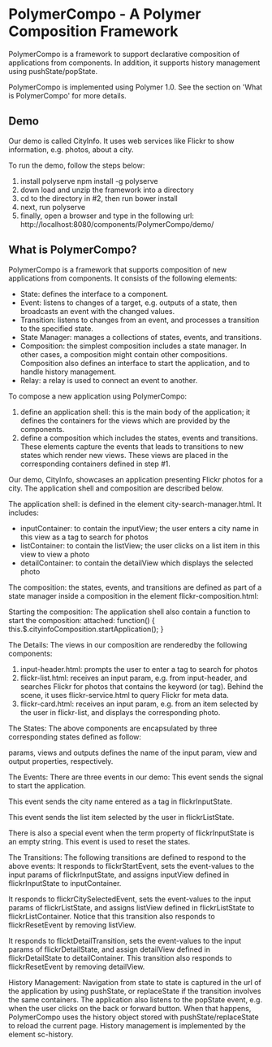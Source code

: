 # PolymerCompo - A Polymer Composition Framework

PolymerCompo is a framework to support declarative composition of applications from components. 
In addition, it supports history management using pushState/popState.

PolymerCompo is implemented using Polymer 1.0. See the section on 'What is PolymerCompo' for more details.


## Demo

Our demo is called CityInfo. It uses web services like Flickr to show information, e.g. photos, about a city.

To run the demo, follow the steps below:
1. install polyserve
   npm install -g polyserve
2. down load and unzip the framework into a directory
3. cd to the directory in #2, then run bower install
4. next, run polyserve
5. finally, open a browser and type in the following url:
   http://localhost:8080/components/PolymerCompo/demo/

## What is PolymerCompo?

PolymerCompo is a framework that supports composition of new applications from components. 
It consists of the following elements:
  - State: defines the interface to a component. 
  - Event: listens to changes of a target, e.g. outputs of a state, then broadcasts an event
    with the changed values.
  - Transition: listens to changes from an event, and processes a transition to the specified state.
  - State Manager: manages a collections of states, events, and transitions.
  - Composition: the simplest composition includes a state manager. In other cases, a composition might
    contain other compositions. Composition also defines an interface to start the application, 
    and to handle history management.
  - Relay: a relay is used to connect an event to another. 

To compose a new application using PolymerCompo:
  1. define an application shell: this is the main body of the application; it defines the
     containers for the views which are provided by the components.
  2. define a composition which includes the states, events and transitions. These elements capture
     the events that leads to transitions to new states which render new views. These views are placed
     in the corresponding containers defined in step #1.

Our demo, CityInfo, showcases an application presenting Flickr photos for a city. 
The application shell and composition are described below.

The application shell: is defined in the element city-search-manager.html. It includes:
  - inputContainer: to contain the inputView; 
    the user enters a city name in this view as a tag to search for photos
  - listContainer: to contain the listView;
    the user clicks on a list item in this view to view a photo
  - detailContainer: to contain the detailView which displays the selected photo

The composition: the states, events, and transitions are defined as part of 
a state manager inside a composition in the element flickr-composition.html:
  <sc-composition>
    <sc-manager>
      <!-- states, events, transitions: see 'The Details' below --> 
    </sc-manager>
  </sc-composition>

Starting the composition: The application shell also contain a function to start the composition:
  attached: function() {
    this.$.cityinfoComposition.startApplication();
  }

The Details: The views in our composition are renderedby the following components:
  1. input-header.html: prompts the user to enter a tag to search for photos
  2. flickr-list.html: receives an input param, e.g. from input-header, and searches Flickr for photos
     that contains the keyword (or tag). Behind the scene, it uses flickr-service.html to query 
     Flickr for meta data.
  3. flickr-card.html: receives an input param, e.g. from an item selected by the user in
     flickr-list, and displays the corresponding photo.

The States: The above components are encapsulated by three corresponding states defined as follow:
  <sc-state id="flickrInputState" is-initial="true"
    component="input-header"
    params='["label", "title", "term"]' views='["inputView"]' outputs='["term"]'></sc-state>
  <sc-state id="flickrListState"
    component="flickr-list"
    params='["input"]' views='["listView"]' outputs='["selectedItem"]'></sc-state>
  <sc-state id="flickrDetailState"
    component="flickr-card"
    params='["item"]' views='["detailView"]'></sc-state>
    
params, views and outputs defines the name of the input param, view and output properties, respectively.

The Events: There are three events in our demo:
  <sc-event id="flickrStartEvent"
    target='{"targetType": "application", "eventType": "applicationStart"}'
    event-values='[{"name": "label", "value": "Enter City Name"},
             {"name": "title", "value": "City Search"}]'></sc-event>
  This event sends the signal to start the application.
  
  <sc-event id="flickrCitySelectedEvent"
    target='{"targetType": "state", "id": "flickrInputState"}'></sc-event>
  This event sends the city name entered as a tag in flickrInputState.
  
  <sc-event id="flickrItemSelectedEvent"
    target='{"targetType": "state", "id": "flickrListState"}'></sc-event>
  This event sends the list item selected by the user in flickrListState.
  
There is also a special event when the term property of flickrInputState is an empty string.
This event is used to reset the states.
  <sc-event id="flickrResetEvent"
    target='{"targetType": "state", "id": "flickrInputState", "eventType": "stateReset"}'
    event-values='[{"name": "term", "value": ""}]'></sc-event> 
    
The Transitions: The following transitions are defined to respond to the above events:
  <sc-transition id="flickrInputTransition" 
    events='["flickrStartEvent"]' transition-to="flickrInputState" 
    containers='[{"inputView": "inputContainer"}]'></sc-transition> 
  It responds to flickrStartEvent, sets the event-values to the input params of flickrInputState,
  and assigns inputView defined in flickrInputState to inputContainer.
  
  <sc-transition id="flickrListTransition"
    events='["flickrCitySelectedEvent", "flickrResetEvent"]' transition-to="flickrListState" 
    containers='[{"listView": "flickrListContainer"}]'></sc-transition>
  It responds to flickrCitySelectedEvent, sets the event-values to the input params of flickrListState,
  and assigns listView defined in flickrListState to flickrListContainer. Notice that this transition
  also responds to flickrResetEvent by removing listView.
  
  <sc-transition id="flickrDetailTransition"
    events='["flickrItemSelectedEvent", "flickrResetEvent"]' transition-to="flickrDetailState" 
    containers='[{"detailView": "detailContainer"}]'></sc-transition>
  It responds to flicktDetailTransition, sets the event-values to the input params of flickrDetailState,
  and assign detailView defined in flickrDetailState to detailContainer. This transition also
  responds to flickrResetEvent by removing detailView.

History Management: Navigation from state to state is captured in the url of the application by using
pushState, or replaceState if the transition involves the same containers. The application also
listens to the popState event, e.g. when the user clicks on the back or forward button. When that happens,
PolymerCompo uses the history object stored with pushState/replaceState to reload the current page.
History management is implemented by the element sc-history.
